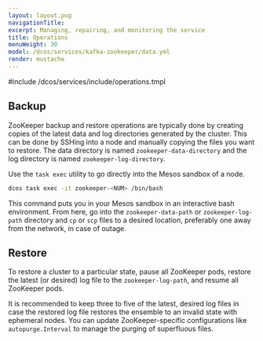 ```yaml
---
layout: layout.pug
navigationTitle:
excerpt: Managing, repairing, and monitoring the service
title: Operations
menuWeight: 30
model: /dcos/services/kafka-zookeeper/data.yml
render: mustache
---
```


#include /dcos/services/include/operations.tmpl

## Backup

ZooKeeper backup and restore operations are typically done by creating copies of the latest data and log directories generated by the cluster. This can be done by SSHing into a node and manually copying the files you want to restore. The data directory is named `zookeeper-data-directory` and the log directory is named `zookeeper-log-directory`.

Use the `task exec` utility to go directly into the Mesos sandbox of a node.

```bash
dcos task exec -it zookeeper-<NUM> /bin/bash
```

This command puts you in your Mesos sandbox in an interactive bash environment. From here, go into the `zookeeper-data-path` or `zookeeper-log-path` directory and `cp` or `scp` files to a desired location, preferably one away from the network, in case of outage.

## Restore

To restore a cluster to a particular state, pause all ZooKeeper pods, restore the latest (or desired) log file to the `zookeeper-log-path`, and resume all ZooKeeper pods.

It is recommended to keep three to five of the latest, desired log files in case the restored log file restores the ensemble to an invalid state with ephemeral nodes. You can update ZooKeeper-specific configurations like `autopurge.Interval` to manage the purging of superfluous files.
